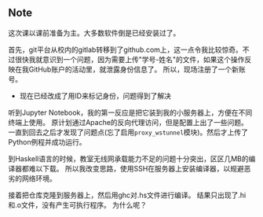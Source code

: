 ## Note
这次课以课前准备为主。大多数软件倒是已经安装过了。

首先，git平台从校内的gitlab转移到了github.com上，这一点令我比较惊奇。不过很快我就意识到一个问题，因为需要上传"学号-姓名"的文件，如果这个操作反映在我GitHub账户的活动里，就泄露身份信息了。
所以，现场注册了一个新账号。

* 现在已经改成了用ID来标记身份，问题得到了解决

听到Jupyter Notebook，我的第一反应是把它装到我的小服务器上，方便在不同终端上使用。
原计划通过Apache的反向代理访问，但是配置上出了一些问题。
一直到回去之后才发现了问题点(忘了启用`proxy_wstunnel`模块)。然后才上传了Python例程并成功运行。

到Haskell语言的时候，教室无线网承载能力不足的问题十分突出，区区几MB的编译器都难以下载。
所以我改变思路，使用SSH在服务器上安装编译器，以规避恶劣的网络环境。

接着把仓库克隆到服务器上，然后用ghc对.hs文件进行编译。
结果只出现了.hi和.o文件，没有产生可执行程序。
为什么呢？